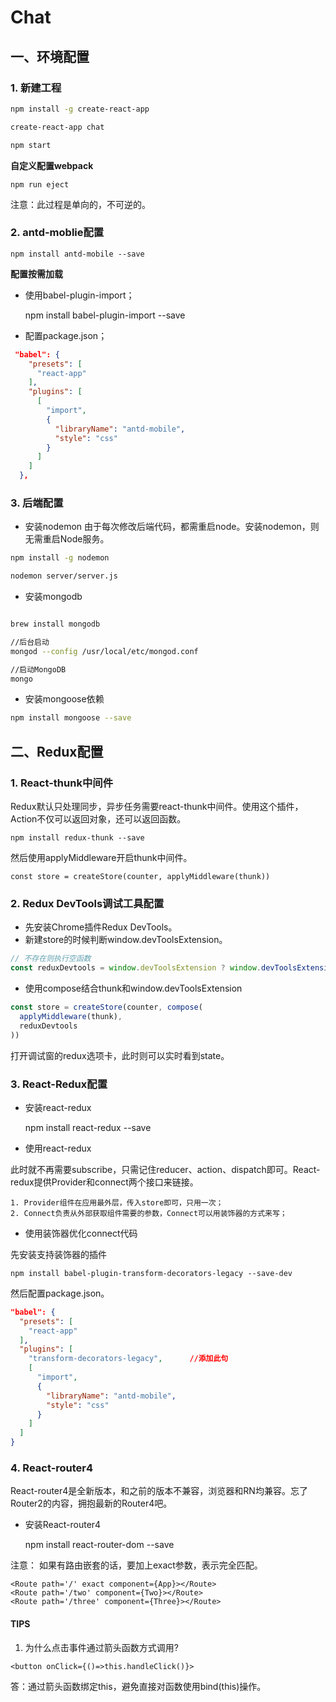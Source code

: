 
# Chat



## 一、环境配置

### 1. 新建工程

```bash
npm install -g create-react-app

create-react-app chat

npm start
```

**自定义配置webpack**

    npm run eject

注意：此过程是单向的，不可逆的。

### 2. antd-moblie配置

    npm install antd-mobile --save


**配置按需加载**

+ 使用babel-plugin-import；

    npm install babel-plugin-import --save

+ 配置package.json；

```json
 "babel": {
    "presets": [
      "react-app"
    ],
    "plugins": [
      [
        "import",
        {
          "libraryName": "antd-mobile",
          "style": "css"
        }
      ]
    ]
  },
```

### 3. 后端配置

+ 安装nodemon
由于每次修改后端代码，都需重启node。安装nodemon，则无需重启Node服务。

```bash
npm install -g nodemon

nodemon server/server.js
```

+ 安装mongodb

```bash

brew install mongodb

//后台启动
mongod --config /usr/local/etc/mongod.conf

//启动MongoDB
mongo
```

+ 安装mongoose依赖

```bash
npm install mongoose --save
```

## 二、Redux配置

### 1. React-thunk中间件

Redux默认只处理同步，异步任务需要react-thunk中间件。使用这个插件，Action不仅可以返回对象，还可以返回函数。

    npm install redux-thunk --save

然后使用applyMiddleware开启thunk中间件。

    const store = createStore(counter, applyMiddleware(thunk))

### 2. Redux DevTools调试工具配置

+ 先安装Chrome插件Redux DevTools。
+ 新建store的时候判断window.devToolsExtension。

```js
// 不存在则执行空函数
const reduxDevtools = window.devToolsExtension ? window.devToolsExtension() : () => { }
```
+ 使用compose结合thunk和window.devToolsExtension

```js
const store = createStore(counter, compose(
  applyMiddleware(thunk),
  reduxDevtools
))
```

打开调试窗的redux选项卡，此时则可以实时看到state。

### 3. React-Redux配置

+ 安装react-redux

    npm install react-redux --save

+ 使用react-redux

此时就不再需要subscribe，只需记住reducer、action、dispatch即可。React-redux提供Provider和connect两个接口来链接。

    1. Provider组件在应用最外层，传入store即可，只用一次；
    2. Connect负责从外部获取组件需要的参数，Connect可以用装饰器的方式来写；

+ 使用装饰器优化connect代码

先安装支持装饰器的插件

    npm install babel-plugin-transform-decorators-legacy --save-dev

然后配置package.json。
```json
"babel": {
  "presets": [
    "react-app"
  ],
  "plugins": [
    "transform-decorators-legacy",      //添加此句
    [
      "import",
      {
        "libraryName": "antd-mobile",
        "style": "css"
      }
    ]
  ]
}
```
### 4. React-router4

React-router4是全新版本，和之前的版本不兼容，浏览器和RN均兼容。忘了Router2的内容，拥抱最新的Router4吧。

+ 安装React-router4

    npm install react-router-dom --save

注意： 如果有路由嵌套的话，要加上exact参数，表示完全匹配。

```JS
<Route path='/' exact component={App}></Route>
<Route path='/two' component={Two}></Route>
<Route path='/three' component={Three}></Route>
```
#### TIPS

1. 为什么点击事件通过箭头函数方式调用?

```JS
<button onClick={()=>this.handleClick()}>
```

答：通过箭头函数绑定this，避免直接对函数使用bind(this)操作。

